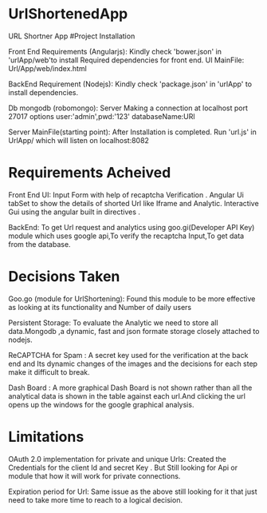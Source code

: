 
# UrlShortenedApp
URL Shortner App
#Project Installation

Front End Requirements (Angularjs):
  Kindly check 'bower.json' in 'urlApp/web'to install Required dependencies for front end.
  UI MainFile:
    Url/App/web/index.html

BackEnd Requirement (Nodejs):
  Kindly check 'package.json'  in 'urlApp' to install dependencies.

Db mongodb (robomongo):
   Server Making a connection at localhost port 27017 options user:'admin',pwd:'123' databaseName:URl

Server MainFile(starting point):
    After Installation is completed. Run 'url.js' in UrlApp/ which will listen on localhost:8082

# Requirements Acheived

Front End UI:
  Input Form with help of recaptcha Verification .
  Angular Ui tabSet to show the details of shorted Url like Iframe and Analytic.
  Interactive  Gui using the angular built in directives .

BackEnd:
     To get Url request and analytics using goo.gi(Developer API Key) module which uses google api,To verify the recaptcha Input,To get data from the database.

# Decisions Taken

 Goo.go (module for UrlShortening):
   Found this module to be more effective as looking at its functionality and Number of daily users

 Persistent Storage:
   To evaluate the Analytic we need to store all data.Mongodb ,a dynamic, fast and json formate storage closely attached to nodejs.

 ReCAPTCHA for Spam :
    A secret key used for the verification at the back end and Its dynamic changes of the images and the decisions for each step make it difficult to break.

 Dash Board :
   A more graphical Dash Board is not shown rather than all the analytical data is shown in the table against each url.And clicking the url opens up the windows for the google graphical analysis.

# Limitations

OAuth 2.0 implementation for private and unique Urls:
  Created the Credentials for the client Id and secret Key .
  But Still looking for Api or module that how it will work for private connections.

Expiration period for Url:
  Same issue as the above still looking for it that just need to take more time to reach to a logical decision.
